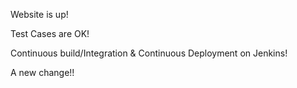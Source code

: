 Website is up!

Test Cases are OK!

Continuous build/Integration & Continuous Deployment on Jenkins!

A new change!!